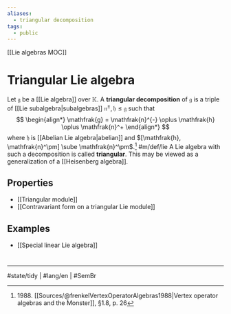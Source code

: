 ```yaml
---
aliases:
  - triangular decomposition
tags:
  - public
---
```

[[Lie algebras MOC]]
# Triangular Lie algebra

Let $\mathfrak{g}$ be a [[Lie algebra]] over $\mathbb{K}$.
A **triangular decomposition** of $\mathfrak{g}$ is a triple of [[Lie subalgebra|subalgebras]] $\mathfrak{n}^\pm, \mathfrak{ h} \leq \mathfrak{g}$
such that
$$
\begin{align*}
\mathfrak{g} = \mathfrak{n}^{-} \oplus \mathfrak{h} \oplus \mathfrak{n}^+
\end{align*}
$$
where $\mathfrak{h}$ is [[Abelian Lie algebra|abelian]] and $[\mathfrak{h}, \mathfrak{n}^\pm] \sube \mathfrak{n}^\pm$.[^1988] #m/def/lie 
A Lie algebra with such a decomposition is called **triangular**.
This may be viewed as a generalization of a [[Heisenberg algebra]].

  [^1988]: 1988\. [[Sources/@frenkelVertexOperatorAlgebras1988|Vertex operator algebras and the Monster]], §1.8, p. 26

## Properties

- [[Triangular module]]
- [[Contravariant form on a triangular Lie module]]

## Examples

- [[Special linear Lie algebra]]

#
---
#state/tidy  | #lang/en | #SemBr

